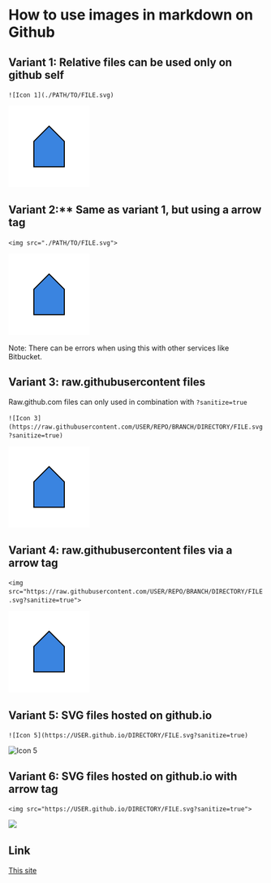 # How to use images in markdown on Github

## Variant 1: Relative files can be used only on github self

`![Icon 1](./PATH/TO/FILE.svg)`

![Icon 1](./guides/svg/GUIDE_02_example_1.svg)

## Variant 2:** Same as variant 1, but using a arrow tag

`<img src="./PATH/TO/FILE.svg">`

<img src="./guides/svg/GUIDE_02_example_1.svg">

Note: There can be errors when using this with other services like Bitbucket.

## Variant 3: raw.githubusercontent files

Raw.github.com files can only used in combination with `?sanitize=true`

`![Icon 3](https://raw.githubusercontent.com/USER/REPO/BRANCH/DIRECTORY/FILE.svg?sanitize=true)`

![GUIDE_02_example_1.svg](https://raw.githubusercontent.com/Merukeru/imgs/master/guides/svg/GUIDE_02_example_1.svg?sanitize=true)

## Variant 4: raw.githubusercontent files via a arrow tag

`<img src="https://raw.githubusercontent.com/USER/REPO/BRANCH/DIRECTORY/FILE.svg?sanitize=true">`

<img src="https://raw.githubusercontent.com/Merukeru/imgs/master/guides/svg/GUIDE_02_example_1.svg?sanitize=true">

## Variant 5: SVG files hosted on github.io

`![Icon 5](https://USER.github.io/DIRECTORY/FILE.svg?sanitize=true)`

![Icon 5](https://merukeru.github.io/imgs/guides/svg/GUIDE_02_example_1.svg?sanitize=true)

## Variant 6: SVG files hosted on github.io with arrow tag

`<img src="https://USER.github.io/DIRECTORY/FILE.svg?sanitize=true">`

<img src="https://merukeru.github.io/imgs/guides/svg/GUIDE_02_example_1.svg?sanitize=true">

## Link
[This site](https://raw.githubusercontent.com/Merukeru/imgs)

